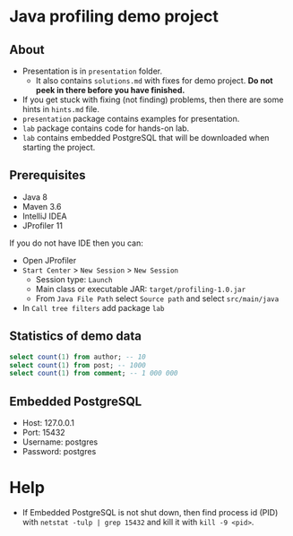 # Java profiling demo project

## About

- Presentation is in `presentation` folder.
  - It also contains `solutions.md` with fixes for demo project. **Do not peek in there before you have finished.**
- If you get stuck with fixing (not finding) problems, then there are some hints in `hints.md` file.
- `presentation` package contains examples for presentation.
- `lab` package contains code for hands-on lab.
- `lab` contains embedded PostgreSQL that will be downloaded when starting the project.


## Prerequisites

- Java 8
- Maven 3.6
- IntelliJ IDEA
- JProfiler 11

If you do not have IDE then you can:
- Open JProfiler
- `Start Center` > `New Session` > `New Session`
  - Session type: `Launch`
  - Main class or executable JAR: `target/profiling-1.0.jar`
  - From `Java File Path` select `Source path` and select `src/main/java`
- In `Call tree filters` add package `lab`

## Statistics of demo data

```sql
select count(1) from author; -- 10
select count(1) from post; -- 1000
select count(1) from comment; -- 1 000 000
```

## Embedded PostgreSQL
- Host: 127.0.0.1
- Port: 15432
- Username: postgres
- Password: postgres

# Help

- If Embedded PostgreSQL is not shut down, then find process id (PID)
  with `netstat -tulp | grep 15432` and kill it with `kill -9 <pid>`.
